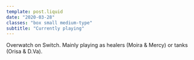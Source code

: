 ```yaml
---
template: post.liquid
date: "2020-03-28"
classes: "box small medium-type"
subtitle: "Currently playing"
---
```


Overwatch on Switch. Mainly playing as healers (Moira & Mercy) or tanks (Orisa & D.Va).